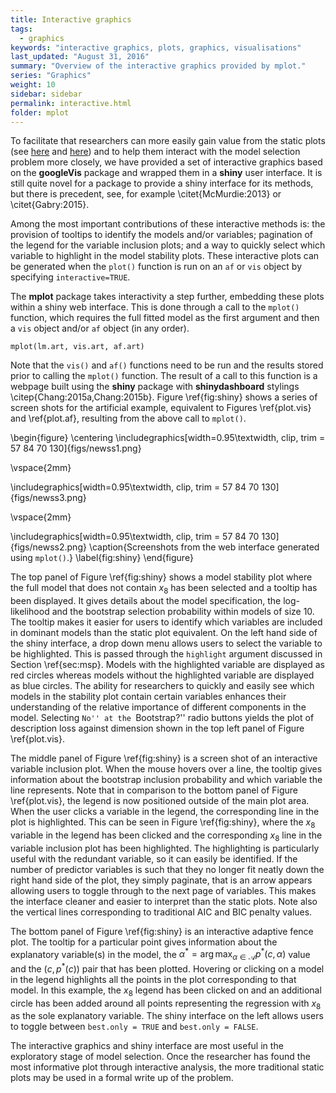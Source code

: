 ```yaml
---
title: Interactive graphics
tags:
  - graphics
keywords: "interactive graphics, plots, graphics, visualisations"
last_updated: "August 31, 2016"
summary: "Overview of the interactive graphics provided by mplot."
series: "Graphics"
weight: 10
sidebar: sidebar
permalink: interactive.html
folder: mplot
---
```


To facilitate that researchers can more easily gain value from the static plots (see [here](msp#fig:plotvis) and [here](af#fig:af.plot)) and to help them interact with the model selection problem more closely, we have provided a set of interactive graphics based on the **googleVis** package and wrapped them in a **shiny** user interface.  It is still quite novel for a package to provide a shiny interface for its methods, but there is precedent, see, for example \citet{McMurdie:2013} or \citet{Gabry:2015}.

Among the most important contributions of these interactive methods is: the provision of tooltips to identify the models and/or variables; pagination of the legend for the variable inclusion plots; and a way to quickly select which variable to highlight in the model stability plots. These interactive plots can be generated when the `plot()` function is run on an `af` or `vis` object by specifying `interactive=TRUE`.

The **mplot** package takes interactivity a step further, embedding these plots within a shiny web interface.  This is done through a call to the `mplot()` function, which requires the full fitted model as the first argument and then a `vis` object and/or `af` object (in any order).

```
mplot(lm.art, vis.art, af.art)
```

Note that the `vis()` and `af()` functions need to be run and the results stored prior to calling the `mplot()` function.  The result of a call to this function is a webpage built using the **shiny** package with **shinydashboard** stylings \citep{Chang:2015a,Chang:2015b}.  Figure \ref{fig:shiny} shows a series of screen shots for the artificial example, equivalent to Figures \ref{plot.vis} and \ref{plot.af}, resulting from the above call to `mplot()`.  

\begin{figure}
\centering
\includegraphics[width=0.95\textwidth, clip, trim = 57 84 70 130]{figs/newss1.png}

\vspace{2mm}

\includegraphics[width=0.95\textwidth, clip, trim = 57 84 70 130]{figs/newss3.png}

\vspace{2mm}

\includegraphics[width=0.95\textwidth, clip, trim = 57 84 70 130]{figs/newss2.png}
\caption{Screenshots from the web interface generated using `mplot()`.}
\label{fig:shiny}
\end{figure}

The top panel of Figure \ref{fig:shiny} shows a model stability plot where the full model that does not contain $x_8$ has been selected and a tooltip has been displayed.  It gives details about the model specification,  the log-likelihood and the bootstrap selection probability within models of size 10.  The tooltip makes it  easier for users to identify which variables are included in dominant models than the static plot equivalent.  On the left hand side of the shiny interface, a drop down menu allows users to select the variable to be highlighted.  This is passed through the `highlight` argument discussed in Section \ref{sec:msp}.  Models with the highlighted variable are displayed as red circles whereas models without the highlighted variable are displayed as blue circles.  The ability for researchers to quickly and easily see which models in the stability plot contain certain variables enhances their understanding of the relative importance of different components in the model.  Selecting ``No'' at the ``Bootstrap?'' radio buttons yields the plot of description loss against dimension shown in the top left panel of Figure \ref{plot.vis}.

The middle panel of Figure \ref{fig:shiny} is a screen shot of an interactive variable inclusion plot. When the mouse hovers over a line, the tooltip gives information about the bootstrap inclusion probability and which variable the line represents.  Note that in comparison to the bottom panel of Figure \ref{plot.vis}, the legend is now positioned outside of the main plot area.  When the user clicks a variable in the legend, the corresponding line in the plot is highlighted.  This can be seen in Figure \ref{fig:shiny}, where the $x_8$ variable in the legend has been clicked and the corresponding $x_8$ line in the variable inclusion plot has been highlighted.  The highlighting is particularly useful with the redundant variable, so it can easily be identified.  If the number of predictor variables is such that they no longer fit neatly down the right hand side of the plot, they simply paginate, that is an arrow appears allowing users to toggle through to the next page of variables.  This makes the interface cleaner and easier to interpret than the static plots.  Note also the vertical lines corresponding to traditional AIC and BIC penalty values.

The bottom panel of Figure \ref{fig:shiny} is an interactive adaptive fence plot. The tooltip for a particular point gives information about the explanatory variable(s) in the model, the $\alpha^*=\arg\max_{\alpha\in\mathcal{A}}p^*(c,\alpha)$ value and the $(c,p^*(c))$ pair that has been plotted.  Hovering or clicking on a model in the legend highlights all the points in the plot corresponding to that model.  In this example, the $x_8$ legend has been clicked on and an additional circle has been added around all points representing the regression with $x_8$ as the sole explanatory variable.  The shiny interface on the left allows users to toggle between `best.only = TRUE` and `best.only = FALSE`.

The interactive graphics and shiny interface are most useful in the exploratory stage of model selection.  Once the researcher has found the most informative plot through interactive analysis, the more traditional static plots may be used in a formal write up of the problem.




